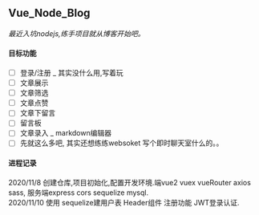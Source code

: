 ## Vue_Node_Blog  
*最近入坑nodejs,练手项目就从博客开始吧。* 

#### 目标功能  

- [ ] 登录/注册 _ 其实没什么用,写着玩
- [ ] 文章展示  
- [ ] 文章筛选  
- [ ] 文章点赞
- [ ] 文章下留言
- [ ] 留言板  
- [ ] 文章录入 _  markdown编辑器  
- [ ] 先就这么多吧, 其实还想练练websoket 写个即时聊天室什么的。。

#### 进程记录  

2020/11/8 创建仓库,项目初始化,配置开发环境.端vue2 vuex vueRouter axios sass, 服务端express cors sequelize mysql.  
2020/11/10 使用 sequelize建用户表 Header组件 注册功能 JWT登录认证.



 
